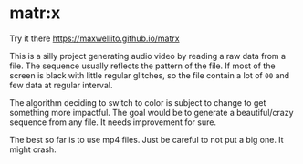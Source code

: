 # matr:x

Try it there https://maxwellito.github.io/matrx

This is a silly project generating audio video by reading a raw data from a file.
The sequence usually reflects the pattern of the file. If most of the screen is black with little regular glitches, so the file contain a lot of `00` and few data at regular interval.

The algorithm deciding to switch to color is subject to change to get something more impactful. The goal would be to generate a beautiful/crazy sequence from any file. It needs improvement for sure.

The best so far is to use mp4 files. Just be careful to not put a big one. It might crash.